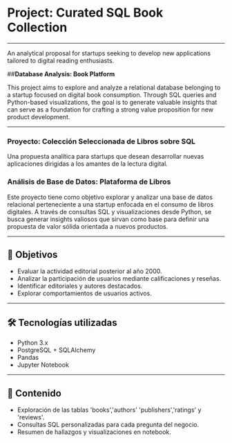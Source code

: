 # Project: Curated SQL Book Collection
---
An analytical proposal for startups seeking to develop new applications tailored to digital reading enthusiasts.

##**Database Analysis: Book Platform**

This project aims to explore and analyze a relational database belonging to a startup focused on digital book consumption.
Through SQL queries and Python-based visualizations, the goal is to generate valuable insights that can serve as a foundation for crafting a strong value proposition for new product development.

---

### Proyecto: Colección Seleccionada de Libros sobre SQL
Una propuesta analítica para startups que desean desarrollar nuevas aplicaciones dirigidas a los amantes de la lectura digital.

### Análisis de Base de Datos: Plataforma de Libros
Este proyecto tiene como objetivo explorar y analizar una base de datos relacional perteneciente a una startup enfocada en el consumo de libros digitales.
A través de consultas SQL y visualizaciones desde Python, se busca generar insights valiosos que sirvan como base para definir una propuesta de valor
sólida orientada a nuevos productos.

---

## 📌 Objetivos

- Evaluar la actividad editorial posterior al año 2000.
- Analizar la participación de usuarios mediante calificaciones y reseñas.
- Identificar editoriales y autores destacados.
- Explorar comportamientos de usuarios activos.

---

## 🛠️ Tecnologías utilizadas

- Python 3.x  
- PostgreSQL + SQLAlchemy  
- Pandas  
- Jupyter Notebook  

---

## 🧮 Contenido

- Exploración de las tablas 'books','authors' 'publishers','ratings' y 'reviews'.
- Consultas SQL personalizadas para cada pregunta del negocio.
- Resumen de hallazgos y visualizaciones en notebook.

